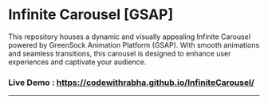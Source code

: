 # Infinite Carousel [GSAP]
This repository houses a dynamic and visually appealing Infinite Carousel powered by GreenSock Animation Platform (GSAP). With smooth animations and seamless transitions, this carousel is designed to enhance user experiences and captivate your audience.

### Live Demo : https://codewithrabha.github.io/InfiniteCarousel/
-----------------

